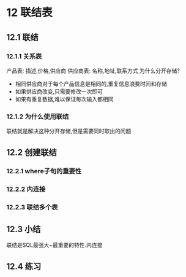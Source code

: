 # 12 联结表
## 12.1 联结
### 12.1.1 关系表
产品表: 描述,价格,供应商
供应商表: 名称,地址,联系方式
为什么分开存储?
- 相同供应商对于每个产品信息是相同的,重复信息浪费时间和存储
- 如果供应商改变,只需要修改一次即可
- 如果有重复数据,难以保证每次输入都相同
### 12.1.2 为什么使用联结
联结就是解决这种分开存储,但是需要同时取出的问题
## 12.2 创建联结
### 12.2.1 where子句的重要性
### 12.2.2 内连接
### 12.2.3 联结多个表
## 12.3 小结
联结是SQL最强大~最重要的特性.内连接
## 12.4 练习